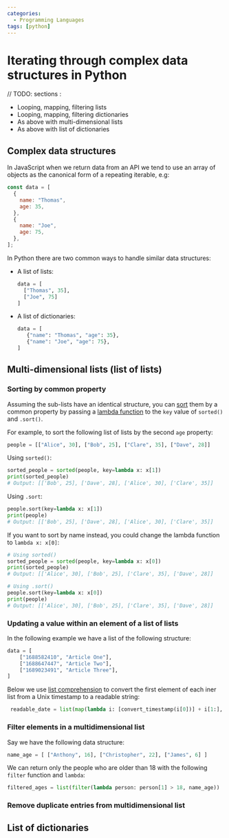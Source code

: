 ```yaml
---
categories:
  - Programming Languages
tags: [python]
---
```


# Iterating through complex data structures in Python

// TODO: sections :

- Looping, mapping, filtering lists
- Looping, mapping, filtering dictionaries
- As above with multi-dimensional lists
- As above with list of dictionaries

## Complex data structures

In JavaScript when we return data from an API we tend to use an array of objects as the canonical form of a repeating iterable, e.g:

```js
const data = [
  {
    name: "Thomas",
    age: 35,
  },
  {
    name: "Joe",
    age: 75,
  },
];
```

In Python there are two common ways to handle similar data structures:

- A list of lists:
  ```py
  data = [
    ["Thomas", 35],
    ["Joe", 75]
  ]
  ```
- A list of dictionaries:
  ```py
  data = [
     {"name": "Thomas", "age": 35},
     {"name": "Joe", "age": 75},
  ]
  ```

## Multi-dimensional lists (list of lists)

### Sorting by common property

Assuming the sub-lists have an identical structure, you can [sort](/Programming_Languages/Python/Syntax/Sorting_lists_in_Python.md) them by a common property by passing a [lambda function](/Programming_Languages/Python/Syntax/Lambdas_in_Python.md) to the `key` value of `sorted()` and `.sort()`.

For example, to sort the following list of lists by the second `age` property:

```python
people = [["Alice", 30], ["Bob", 25], ["Clare", 35], ["Dave", 28]]
```

Using `sorted()`:

```py
sorted_people = sorted(people, key=lambda x: x[1])
print(sorted_people)
# Output: [['Bob', 25], ['Dave', 28], ['Alice', 30], ['Clare', 35]]
```

Using `.sort`:

```py
people.sort(key=lambda x: x[1])
print(people)
# Output: [['Bob', 25], ['Dave', 28], ['Alice', 30], ['Clare', 35]]
```

If you want to sort by name instead, you could change the lambda function to `lambda x: x[0]`:

```python
# Using sorted()
sorted_people = sorted(people, key=lambda x: x[0])
print(sorted_people)
# Output: [['Alice', 30], ['Bob', 25], ['Clare', 35], ['Dave', 28]]

# Using .sort()
people.sort(key=lambda x: x[0])
print(people)
# Output: [['Alice', 30], ['Bob', 25], ['Clare', 35], ['Dave', 28]]
```

### Updating a value within an element of a list of lists

In the following example we have a list of the following structure:

```py
data = [
    ["1688582410", "Article One"],
    ["1688647447", "Article Two"],
    ["1689023491", "Article Three"],
]
```

Below we use [list comprehension](/Programming_Languages/Python/Syntax/List_comprehension.md) to convert the first element of each iner list from a Unix timestamp to a readable string:

```py
 readable_date = list(map(lambda i: [convert_timestamp(i[0])] + i[1:], date))
```

### Filter elements in a multidimensional list

Say we have the following data structure:

```py
name_age = [ ["Anthony", 16], ["Christopher", 22], ["James", 6] ]
```

We can return only the people who are older than 18 with the following `filter` function and `lambda`:

```py
filtered_ages = list(filter(lambda person: person[1] > 18, name_age))
```

### Remove duplicate entries from multidimensional list

## List of dictionaries

